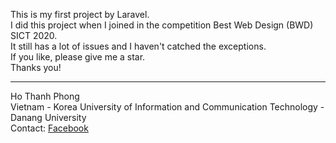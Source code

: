 This is my first project by Laravel. </br>
I did this project when I joined in the competition Best Web Design (BWD) SICT 2020.</br>
It still has a lot of issues and I haven't catched the exceptions.</br>
If you like, please give me a star.</br>
Thanks you!

-------------
Ho Thanh Phong</br>
Vietnam - Korea University of Information and Communication Technology - Danang University</br>
Contact: <a href="https://facebook.com/htphong01" target="_blank">Facebook</a>
